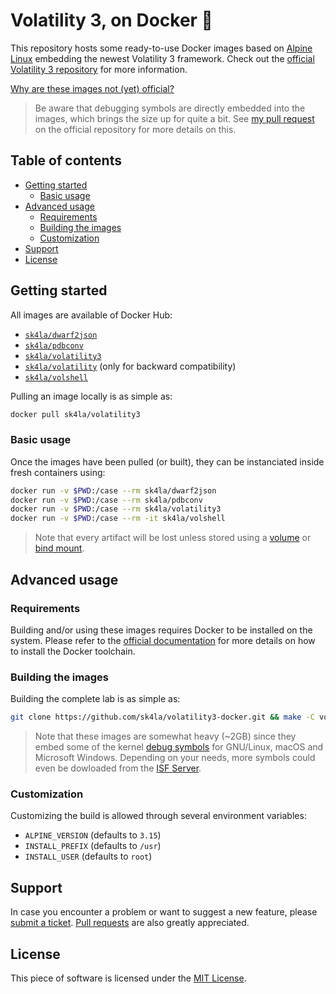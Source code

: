 # Volatility 3, on Docker 🐳

This repository hosts some ready-to-use Docker images based on [Alpine Linux](https://alpinelinux.org/) embedding the newest Volatility 3 framework. Check out the [official Volatility 3 repository](https://github.com/volatilityfoundation/volatility3/) for more information.

[Why are these images not (yet) official?](https://github.com/volatilityfoundation/volatility3/pull/92)

> Be aware that debugging symbols are directly embedded into the images, which brings the size up for quite a bit. See [my pull request](https://github.com/volatilityfoundation/volatility3/pull/92) on the official repository for more details on this.

## Table of contents

- [Getting started](#getting-started)
  - [Basic usage](#basic-usage)
- [Advanced usage](#advanced-usage)
  - [Requirements](#requirements)
  - [Building the images](#building-the-images)
  - [Customization](#customization)
- [Support](#support)
- [License](#license)

## Getting started

All images are available of Docker Hub:

- [`sk4la/dwarf2json`](https://hub.docker.com/repository/docker/sk4la/dwarf2json)
- [`sk4la/pdbconv`](https://hub.docker.com/repository/docker/sk4la/pdbconv)
- [`sk4la/volatility3`](https://hub.docker.com/repository/docker/sk4la/volatility3)
- [`sk4la/volatility`](https://hub.docker.com/repository/docker/sk4la/volatility) (only for backward compatibility)
- [`sk4la/volshell`](https://hub.docker.com/repository/docker/sk4la/volshell)

Pulling an image locally is as simple as:

```sh
docker pull sk4la/volatility3
```

### Basic usage

Once the images have been pulled (or built), they can be instanciated inside fresh containers using:

```sh
docker run -v $PWD:/case --rm sk4la/dwarf2json
docker run -v $PWD:/case --rm sk4la/pdbconv
docker run -v $PWD:/case --rm sk4la/volatility3
docker run -v $PWD:/case --rm -it sk4la/volshell
```

> Note that every artifact will be lost unless stored using a [volume](https://docs.docker.com/storage/volumes/) or [bind mount](https://docs.docker.com/storage/bind-mounts/).

## Advanced usage

### Requirements

Building and/or using these images requires Docker to be installed on the system. Please refer to the [official documentation](https://docs.docker.com/) for more details on how to install the Docker toolchain.

### Building the images

Building the complete lab is as simple as:

```sh
git clone https://github.com/sk4la/volatility3-docker.git && make -C volatility3-docker
```

> Note that these images are somewhat heavy (~2GB) since they embed some of the kernel [debug symbols](https://en.wikipedia.org/wiki/Debug_symbol/) for GNU/Linux, macOS and Microsoft Windows. Depending on your needs, more symbols could even be dowloaded from the [ISF Server](https://isf-server.techanarchy.net/).

### Customization

Customizing the build is allowed through several environment variables:

- `ALPINE_VERSION` (defaults to `3.15`)
- `INSTALL_PREFIX` (defaults to `/usr`)
- `INSTALL_USER` (defaults to `root`)

## Support

In case you encounter a problem or want to suggest a new feature, please [submit a ticket](https://github.com/sk4la/volatility3-docker/issues). [Pull requests](https://github.com/sk4la/volatility3-docker/pulls) are also greatly appreciated.

## License

This piece of software is licensed under the [MIT License](https://github.com/sk4la/volatility3-docker/blob/master/LICENSE).
